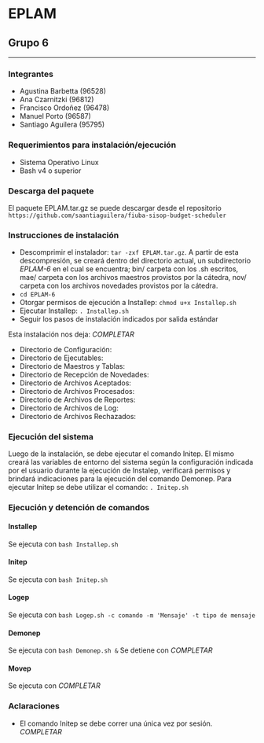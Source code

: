 # EPLAM
## Grupo 6
---

### Integrantes
* Agustina Barbetta (96528)
* Ana Czarnitzki (96812)
* Francisco Ordoñez (96478)
* Manuel Porto (96587)
* Santiago Aguilera (95795)

### Requerimientos para instalación/ejecución
* Sistema Operativo Linux
* Bash v4 o superior

### Descarga del paquete
El paquete EPLAM.tar.gz se puede descargar desde el repositorio `https://github.com/saantiaguilera/fiuba-sisop-budget-scheduler`

### Instrucciones de instalación
* Descomprimir el instalador: `tar -zxf EPLAM.tar.gz`. A partir de esta descompresión, se creará dentro del directorio actual, un subdirectorio *EPLAM-6* en el cual se encuentra; bin/ carpeta con los .sh escritos, mae/ carpeta con los archivos maestros provistos por la cátedra, nov/ carpeta con los archivos novedades provistos por la cátedra.
* `cd EPLAM-6`
* Otorgar permisos de ejecución a Installep: `chmod u+x Installep.sh`
* Ejecutar Installep: `. Installep.sh`
* Seguir los pasos de instalación indicados por salida estándar

Esta instalación nos deja: *COMPLETAR*
* Directorio de Configuración:
* Directorio de Ejecutables: 
* Directorio de Maestros y Tablas:
* Directorio de Recepción de Novedades: 
* Directorio de Archivos Aceptados:
* Directorio de Archivos Procesados: 
* Directorio de Archivos de Reportes:
* Directorio de Archivos de Log:
* Directorio de Archivos Rechazados: 

### Ejecución del sistema
Luego de la instalación, se debe ejecutar el comando Initep. El mismo creará las variables de entorno del sistema según la configuración indicada por el usuario durante la ejecución de Instalep, verificará permisos y brindará indicaciones para la ejecución del comando Demonep.
Para ejecutar Initep se debe utilizar el comando: `. Initep.sh` 

### Ejecución y detención de comandos
#### Installep
Se ejecuta con `bash Installep.sh`

#### Initep
Se ejecuta con `bash Initep.sh`

#### Logep
Se ejecuta con `bash Logep.sh -c comando -m 'Mensaje' -t tipo de mensaje`

#### Demonep
Se ejecuta con `bash Demonep.sh &`
Se detiene con *COMPLETAR*

#### Movep
Se ejecuta con *COMPLETAR*

### Aclaraciones
* El comando Initep se debe correr una única vez por sesión.
*COMPLETAR*
